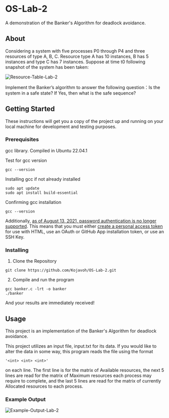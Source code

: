 # OS-Lab-2
A demonstration of the Banker's Algorithm for deadlock avoidance.
## About <a name = "about"></a>
Considering a system with five processes P0 through P4 and three resources of type A, B, C. Resource type A has 10 instances, B has 5 instances and type C has 7 instances. Suppose at time t0 following snapshot of the system has been taken:

![Resource-Table-Lab-2](https://user-images.githubusercontent.com/114598688/202986054-22229cd1-b157-4cc9-99d7-a1f85ad6c7f0.png)

Implement the Banker’s algorithm to answer the following question：Is the system in a safe state? If Yes, then what is the safe sequence?

## Getting Started <a name = "getting_started"></a>
These instructions will get you a copy of the project up and running on your local machine for development and testing purposes.

### Prerequisites
gcc library.
Compiled in Ubuntu 22.04.1

Test for gcc version
```
gcc --version
```
Installing gcc if not already installed
```
sudo apt update
sudo apt install build-essential
```
Confirming gcc installation
```
gcc --version
```
Additionally, <a href="https://github.blog/2020-12-15-token-authentication-requirements-for-git-operations">as of August 13, 2021, password authentication is no longer supported</a>.  This means that you must either <a href="https://docs.github.com/en/authentication/keeping-your-account-and-data-secure/creating-a-personal-access-token">create a personal access token</a> for use with HTML, use an OAuth or GitHub App installation token, or use an SSH Key.

### Installing
1. Clone the Repository

```
git clone https://github.com/Kojavoh/OS-Lab-2.git
```
2. Compile and run the program

```
gcc banker.c -lrt -o banker
./banker
```
And your results are immediately received!

## Usage <a name="usage"></a>
This project is an implementation of the Banker's Algorithm for deadlock avoidance.

This project utilizes an input file, input.txt for its data.  If you would like to alter the data in some way, this program reads the file using the format
```
'<int> <int> <int>'
```
on each line.  The first line is for the matrix of Available resources, the next 5 lines are read for the matrix of Maximum resources each process may require to complete, and the last 5 lines are read for the matrix of currently Allocated resources to each process.

### Example Output

![Example-Output-Lab-2](https://user-images.githubusercontent.com/114598688/202984776-c7a54ae1-b4e6-478c-961f-00295d62f9ec.png)
